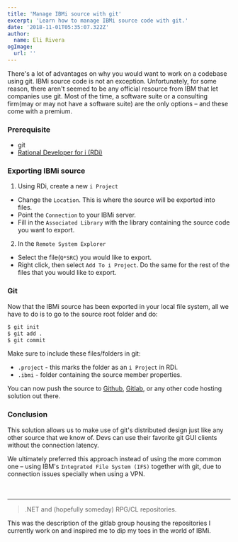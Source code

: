 ```yaml
---
title: 'Manage IBMi source with git'
excerpt: 'Learn how to manage IBMi source code with git.'
date: '2018-11-01T05:35:07.322Z'
author:
  name: Eli Rivera
ogImage:
  url: ''
---
```


There's a lot of advantages on why you would want to work on a codebase using git. IBMi source code is not an exception. Unfortunately, for some reason, there aren't seemed to be any official resource from IBM that let companies use git. Most of the time, a software suite or a consulting firm(may or may not have a software suite) are the only options – and these come with a premium.

### Prerequisite
* git
* [Rational Developer for i (RDi)](https://www.ibm.com/products/rational-developer-for-i)

### Exporting IBMi source
1. Using RDi, create a new `i Project`
  * Change the `Location`. This is where the source will be exported into files.
  * Point the `Connection` to your IBMi server.
  * Fill in the `Associated Library` with the library containing the source code you want to export.
  
2. In the `Remote System Explorer`
  * Select the file(`Q*SRC`) you would like to export.
  * Right click, then select `Add To i Project`. Do the same for the rest of the files that you would like to export.

### Git
Now that the IBMi source has been exported in your local file system, all we have to do is to go to the source root folder and do:

```bash
$ git init
$ git add .
$ git commit
```

Make sure to include these files/folders in git:
* `.project` - this marks the folder as an `i Project` in RDi.
* `.ibmi` - folder containing the source member properties.

You can now push the source to [Github](https://github.com/), [Gitlab](https://gitlab.com/), or any other code hosting solution out there.

### Conclusion
This solution allows us to make use of git's distributed design just like any other source that we know of. Devs can use their favorite git GUI clients without the connection latency.

We ultimately preferred this approach instead of using the more common one – using IBM's `Integrated File System (IFS)` together with git, due to connection issues specially when using a VPN.<br><br><br>

---
> .NET and (hopefully someday) RPG/CL repositories.

This was the description of the gitlab group housing the repositories I currently work on and inspired me to dip my toes in the world of IBMi.